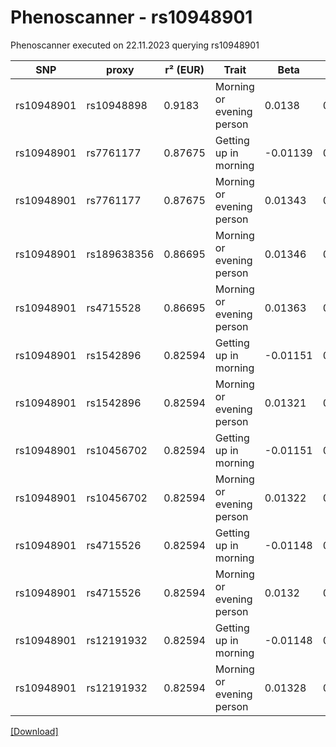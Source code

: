 # Phenoscanner - rs10948901

Phenoscanner executed on 22.11.2023 querying rs10948901

| SNP | proxy | r² (EUR) | Trait | Beta | se | p |
| --- | ----- | -------- | ----- | ---- | -- | - |
| rs10948901 | rs10948898 | 0.9183 | Morning or evening person | 0.0138 | 0.002415 | 1.113e-08 |
| rs10948901 | rs7761177 | 0.87675 | Getting up in morning | -0.01139 | 0.001869 | 1.093e-09 |
| rs10948901 | rs7761177 | 0.87675 | Morning or evening person | 0.01343 | 0.002395 | 2.043e-08 |
| rs10948901 | rs189638356 | 0.86695 | Morning or evening person | 0.01346 | 0.002413 | 2.423e-08 |
| rs10948901 | rs4715528 | 0.86695 | Morning or evening person | 0.01363 | 0.002423 | 1.882e-08 |
| rs10948901 | rs1542896 | 0.82594 | Getting up in morning | -0.01151 | 0.001865 | 6.846e-10 |
| rs10948901 | rs1542896 | 0.82594 | Morning or evening person | 0.01321 | 0.002389 | 3.194e-08 |
| rs10948901 | rs10456702 | 0.82594 | Getting up in morning | -0.01151 | 0.001865 | 6.802e-10 |
| rs10948901 | rs10456702 | 0.82594 | Morning or evening person | 0.01322 | 0.002389 | 3.104e-08 |
| rs10948901 | rs4715526 | 0.82594 | Getting up in morning | -0.01148 | 0.001867 | 7.745e-10 |
| rs10948901 | rs4715526 | 0.82594 | Morning or evening person | 0.0132 | 0.002391 | 3.362e-08 |
| rs10948901 | rs12191932 | 0.82594 | Getting up in morning | -0.01148 | 0.001865 | 7.524e-10 |
| rs10948901 | rs12191932 | 0.82594 | Morning or evening person | 0.01328 | 0.002389 | 2.739e-08 |


[[Download]](rs10948901.gz)

